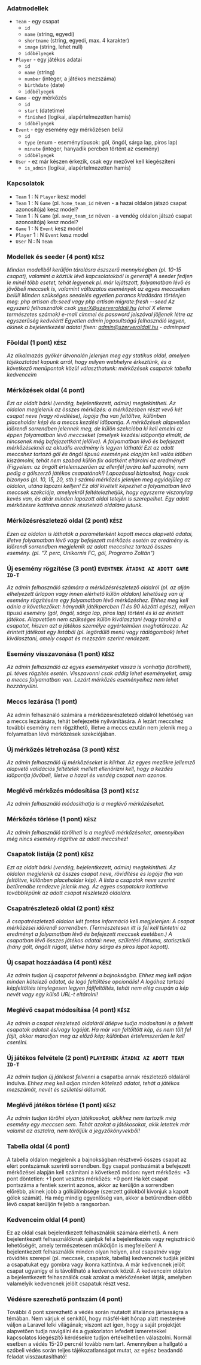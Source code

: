 ### Adatmodellek

-   `Team` - egy csapat
    -   `id`
    -   `name` (string, egyedi)
    -   `shortname` (string, egyedi, max. 4 karakter)
    -   `image` (string, lehet null)
    -   `időbélyegek`
-   `Player` - egy játékos adatai
    -   `id`
    -   `name` (string)
    -   `number` (integer, a játékos mezszáma)
    -   `birthdate` (date)
    -   `időbélyegek`
-   `Game` - egy mérkőzés
    -   `id`
    -   `start` (datetime)
    -   `finished` (logikai, alapértelmezetten hamis)
    -   `időbélyegek`
-   `Event` - egy esemény egy mérkőzésen belül
    -   `id`
    -   `type` (enum - eseménytípusok: gól, öngól, sárga lap, piros lap)
    -   `minute` (integer, hanyadik percben történt az esemény)
    -   `időbélyegek`
-   `User` - ez már készen érkezik, csak egy mezővel kell kiegészíteni
    -   `is_admin` (logikai, alapértelmezetten hamis)

### Kapcsolatok

-   `Team` 1 : N `Player` kesz model
-   `Team` 1 : N `Game` (pl. `home_team_id` néven - a hazai oldalon játszó csapat azonosítója) kesz model?
-   `Team` 1 : N `Game` (pl. `away_team_id` néven - a vendég oldalon játszó csapat azonosítója) kesz model?
-   `Game` 1 : N `Event` kesz model
-   `Player` 1 : N `Event` kesz model
-   `User` N : N `Team`

### Modellek és seeder (4 pont) `KÉSZ`

_Minden modellből kerüljön tárolásra észszerű mennyiségben (pl. 10-15 csapat), valamint a köztük lévő kapcsolatokból is generálj!_
_A seeder fedjen le minél több esetet, tehát legyenek pl. már lejátszott, folyamatban lévő és jövőbeli meccsek is, valamint változatos események az egyes meccseken belül!_
_Minden szükséges seedelés egyetlen parancs kiadására történjen meg: php artisan db:seed vagy php artisan migrate:fresh --seed_
_Az egyszerű felhasználók csak userX@szerveroldali.hu (ahol X eleme természetes számok) e-mail címmel és password jelszóval jöjjenek létre az egyszerűség kedvéért!_
_Egyetlen admin jogosultságú felhasználó legyen, akinek a bejelentkezési adatai fixen: admin@szerveroldali.hu - adminpwd_

### Főoldal (1 pont) `KÉSZ`

_Az alkalmazás gyökér útvonalán jelenjen meg egy statikus oldal, amelyen tájékoztatást kapunk arról, hogy milyen webhelyre érkeztünk, és a következő menüpontok közül választhatunk:_
_mérkőzések_
_csapatok_
_tabella_
_kedvenceim_

### Mérkőzések oldal (4 pont)

_Ezt az oldalt bárki (vendég, bejelentkezett, admin) megtekintheti._
_Az oldalon megjelenik az összes mérkőzés: a mérkőzésben részt vevő két csapat neve (vagy rövidítése), logója (ha van feltöltve, különben placeholder kép) és a meccs kezdési időpontja._
_A mérkőzések alapvetően időrendi sorrendben jelennek meg, de külön szekcióba ki kell emelni az éppen folyamatban lévő meccseket (amelyek kezdési időpontja elmúlt, de nincsenek még befejezettként jelölve)._
_A folyamatban lévő és befejezett mérkőzéseknél az aktuális eredmény is legyen látható! Ezt az adott meccshez tartozó gól és öngól típusú események alapján kell valós időben kiszámolni, tehát nem szabad külön fix adatként eltárolni az eredményt! (Figyelem: az öngólt értelemszerűen az ellenfél javára kell számolni, nem pedig a gólszerző játékos csapatának!)_
_Lapozással biztosítsd, hogy csak bizonyos (pl. 10, 15, 20, stb.) számú mérkőzés jelenjen meg egyidejűleg az oldalon, utána lapozni kelljen! Ez alól kivételt képezhet a folyamatban lévő meccsek szekciója, amelyekről feltételezhetjük, hogy egyszerre viszonylag kevés van, és akár minden lapozott oldal tetején is szerepelhet._
_Egy adott mérkőzésre kattintva annak részletező oldalára jutunk._

### Mérkőzésrészletező oldal (2 pont) `KÉSZ`

_Ezen az oldalon is láthatók a paraméterként kapott meccs alapvető adatai, illetve folyamatban lévő vagy befejezett mérkőzés esetén az eredmény is._
_Időrendi sorrendben megjelenik az adott meccshez tartozó összes esemény. (pl. "7. perc, Unikornis FC, gól, Programo Zoltán")_

### Új esemény rögzítése (3 pont) `EVENTNEK ÁTADNI AZ ADOTT GAME ID-T`

_Az admin felhasználó számára a mérkőzésrészletező oldalról (pl. az alján elhelyezett űrlapon vagy innen elérhető külön oldalon) lehetőség van új esemény rögzítésére egy folyamatban lévő mérkőzéshez._
_Ehhez meg kell adnia a következőket: hányadik játékpercben (1 és 90 közötti egész), milyen típusú esemény (gól, öngól, sárga lap, piros lap) történt és ki az érintett játékos. Alapvetően nem szükséges külön kiválasztani (vagy tárolni) a csapatot, hiszen azt a játékos személye egyértelműen meghatározza._
_Az érintett játékost egy listából (pl. legördülő menü vagy rádiógombok) lehet kiválasztani, amely csapat és mezszám szerint rendezett._

### Esemény visszavonása (1 pont) `KÉSZ`

_Az admin felhasználó az egyes eseményeket vissza is vonhatja (törölheti), pl. téves rögzítés esetén._
_Visszavonni csak addig lehet eseményeket, amíg a meccs folyamatban van. Lezárt mérkőzés eseményeihez nem lehet hozzányúlni._

### Meccs lezárása (1 pont)

Az admin felhasználó számára a mérkőzésrészletező oldalról lehetőség van a meccs lezárására, tehát befejezetté nyilvánítására.
A lezárt meccshez további esemény nem rögzíthető, illetve a meccs ezután nem jelenik meg a folyamatban lévő mérkőzések szekciójában.

### Új mérkőzés létrehozása (3 pont) `KÉSZ`

_Az admin felhasználó új mérkőzéseket is kiírhat._
_Az egyes mezőkre jellemző alapvető validációs feltételek mellett ellenőrizni kell, hogy a kezdés időpontja jövőbeli, illetve a hazai és vendég csapat nem azonos._

### Meglévő mérkőzés módosítása (3 pont) `KÉSZ`

_Az admin felhasználó módosíthatja is a meglévő mérkőzéseket._

### Mérkőzés törlése (1 pont) `KÉSZ`

_Az admin felhasználó törölheti is a meglévő mérkőzéseket, amennyiben még nincs esemény rögzítve az adott meccshez!_

### Csapatok listája (2 pont) `KÉSZ`

_Ezt az oldalt bárki (vendég, bejelentkezett, admin) megtekintheti._
_Az oldalon megjelenik az összes csapat neve, rövidítése és logója (ha van feltöltve, különben placeholder kép)._
_A lista a csapatok neve szerint betűrendbe rendezve jelenik meg._
_Az egyes csapatokra kattintva továbblépünk az adott csapat részletező oldalára._

### Csapatrészletező oldal (2 pont) `KÉSZ`

_A csapatrészletező oldalon két fontos információ kell megjelenjen:_
_A csapat mérkőzései időrendi sorrendben. (Természetesen itt is fel kell tüntetni az eredményt a folyamatban lévő és befejezett meccsek esetében.)_
_A csapatban lévő összes játékos adatai: neve, születési dátuma, statisztikái (hány gólt, öngólt rúgott, illetve hány sárga és piros lapot kapott)._

### Új csapat hozzáadása (4 pont) `KÉSZ`

_Az admin tudjon új csapatot felvenni a bajnokságba. Ehhez meg kell adjon minden kötelező adatot, de logó feltöltése opcionális!_
_A logóhoz tartozó képfeltöltés ténylegesen legyen fájlfeltöltés, tehát nem elég csupán a kép nevét vagy egy külső URL-t eltárolni!_

### Meglévő csapat módosítása (4 pont) `KÉSZ`

_Az admin a csapat részletező oldaláról átlépve tudja módosítani is a felvett csapatok adatait és/vagy logóját._
_Ha már van feltöltött kép, és nem tölt fel fájlt, akkor maradjon meg az előző kép; különben értelemszerűen le kell cserélni._

### Új játékos felvétele (2 pont) `PLAYERNEK ÁTADNI AZ ADOTT TEAM ID-T`

_Az admin tudjon új játékost felvenni_ a csapatba annak részletező oldaláról indulva. _Ehhez meg kell adjon minden kötelező adatot, tehát a játékos mezszámát, nevét és születési dátumát._

### Meglévő játékos törlése (1 pont) `KÉSZ`

_Az admin tudjon törölni olyan játékosokat, akikhez nem tartozik még esemény egy meccsen sem. Tehát azokat a játékosokat, akik letettek már valamit az asztalra, nem töröljük a jegyzőkönyvekből!_

### Tabella oldal (4 pont)

A tabella oldalon megjelenik a bajnokságban résztvevő összes csapat az elért pontszámuk szerinti sorrendben.
Egy csapat pontszámát a befejezett mérkőzései alapján kell számítani a következő módon:
nyert mérkőzés: +3 pont
döntetlen: +1 pont
vesztes mérkőzés: +0 pont
Ha két csapat pontszáma a fentiek szerint azonos, akkor az kerüljön a sorrendben előrébb, akinek jobb a gólkülönbsége (szerzett gólokból kivonjuk a kapott gólok számát). Ha még mindig egyenlőség van, akkor a betűrendben előbb lévő csapat kerüljön feljebb a rangsorban.

### Kedvenceim oldal (4 pont)

Ez az oldal csak bejelentkezett felhasználók számára elérhető.
A nem bejelentkezett felhasználóknak ajánljuk fel a bejelentkezés vagy regisztráció lehetőségét, amely természetesen működjön is megfelelően!
A bejelentkezett felhasználók minden olyan helyen, ahol csapatnév vagy rövidítés szerepel (pl. meccsek, csapatok, tabella) kedvencnek tudják jelölni a csapatukat egy gombra vagy ikonra kattintva.
A már kedvencnek jelölt csapat ugyanígy el is távolítható a kedvencek közül.
A kedvenceim oldalon a bejelentkezett felhasználók csak azokat a mérkőzéseket látják, amelyben valamelyik kedvencnek jelölt csapatuk részt vesz.

### Védésre szerezhető pontszám (4 pont)

További 4 pont szerezhető a védés során mutatott általános jártasságra a témában.
Nem várjuk el senkitől, hogy másfél-két hónap alatt mesterévé váljon a Laravel lelki világának; viszont azt igen, hogy a saját projektjét alapvetően tudja navigálni és a gyakorlaton lefedett ismeretekkel kapcsolatos kiegészítő kérdésekre tudjon értékelhetően válaszolni. Normál esetben a védés 15-20 percnél tovább nem tart.
Amennyiben a hallgató a szóbeli védés során teljes tájékozatlanságot mutat, az egész beadandó feladat visszautasítható!
